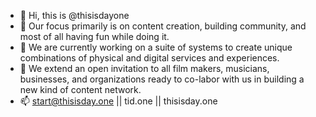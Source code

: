- 👋 Hi, this is @thisisdayone
- 👀 Our focus primarily is on content creation, building community, and most of all having fun while doing it.
- 🌱 We are currently working on a suite of systems to create unique combinations of physical and digital services and experiences.
- 💞️ We extend an open invitation to all film makers, musicians, businesses, and organizations ready to co-labor with us in building a new kind of content network.
- 📫 start@thisisday.one || tid.one || thisisday.one

<!---
This `README.md` file appears within the thisisdayone/thisisdayone repository and serves as the GitHub profile for This is Day One (TiD1).
--->

